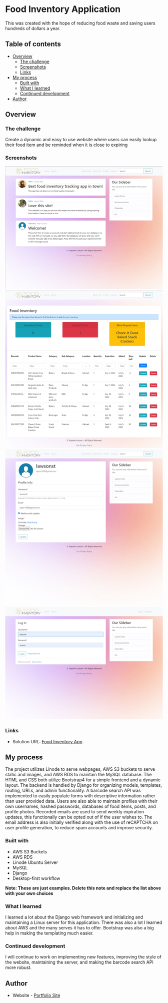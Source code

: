 # Food Inventory Application

This was created with the hope of reducing food waste and saving users hundreds of dollars a year. 

## Table of contents

- [Overview](#overview)
  - [The challenge](#the-challenge)
  - [Screenshots](#screenshot)
  - [Links](#links)
- [My process](#my-process)
  - [Built with](#built-with)
  - [What I learned](#what-i-learned)
  - [Continued development](#continued-development)
- [Author](#author)



## Overview

### The challenge

Create a dynamic and easy to use website where users can easily lookup their food item and be reminded when it is close to expiring

### Screenshots

![](./screenshots/index.jpg)
![](./screenshots/dashboard.jpg)
![](./screenshots/profile.jpg)
![](./screenshots/login.jpg)


### Links

- Solution URL: [Food Inventory App](https://www.foodinventory.app/)


## My process

The project utilizes Linode to serve webpages, AWS S3 buckets to serve static and images, and AWS RDS to maintain the MySQL database. The HTML and CSS both utilize Bootstrap4 for a simple frontend and a dynamic layout. The backend is handled by Django for organizing models, templates, routing, URLs, and admin functionality. A barcode search API was implemented to easily populate forms with descriptive information rather than user provided data. Users are also able to maintain profiles with their own usernames, hashed passwords, databases of food items, posts, and profile photos. Recorded emails are used to send weekly expiration updates, this functionally can be opted out of if the user wishes to. The email address is also initially verified along with the use of reCAPTCHA on user profile generation, to reduce spam accounts and improve security. 

### Built with

- AWS S3 Buckets
- AWS RDS
- Linode Ubuntu Server
- MySQL
- Django
- Desktop-first workflow


**Note: These are just examples. Delete this note and replace the list above with your own choices**

### What I learned

I learned a lot about the Django web framework and initializing and maintaining a Linux server for this application. There was also a lot I learned about AWS and the many serves it has to offer. Bootstrap was also a big help in making the templating much easier.

### Continued development


I will continue to work on implementing new features, improving the style of the website, maintaining the server, and making the barcode search API more robust.


## Author

- Website - [Portfolio Site](https://www.stephen.photography/portfolio)




